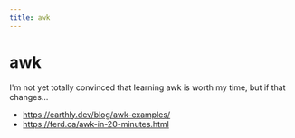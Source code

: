 ```yaml
---
title: awk
---
```


# awk

I'm not yet totally convinced that learning awk is worth my time, but if that changes...

- https://earthly.dev/blog/awk-examples/
- https://ferd.ca/awk-in-20-minutes.html
